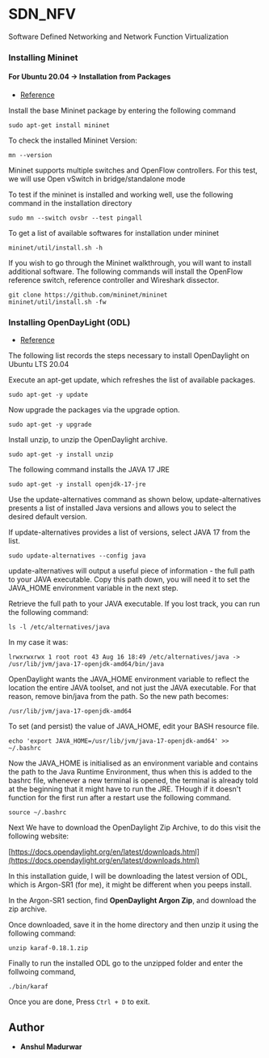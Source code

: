 # SDN_NFV
Software Defined Networking and Network Function Virtualization

### Installing Mininet

#### For Ubuntu 20.04 -> Installation from Packages

- [Reference](http://mininet.org/download/#option-3-installation-from-packages)

Install the base Mininet package by entering the following command
```
sudo apt-get install mininet
```

To check the installed Mininet Version:

```
mn --version
```

Mininet supports multiple switches and OpenFlow controllers. For this test, we will use Open vSwitch in bridge/standalone mode

To test if the mininet is installed and working well, use the following command in the installation directory
```
sudo mn --switch ovsbr --test pingall
```

To get a list of available softwares for installation under mininet
```
mininet/util/install.sh -h
```

If you wish to go through the Mininet walkthrough, you will want to install additional software. The following commands will install the OpenFlow reference switch, reference controller and Wireshark dissector.
```
git clone https://github.com/mininet/mininet
mininet/util/install.sh -fw
```

### Installing OpenDayLight (ODL)

- [Reference](https://john.soban.ski/install-opendaylight-ubuntu-lts-fast.html)

The following list records the steps necessary to install OpenDaylight on Ubuntu LTS 20.04

Execute an apt-get update, which refreshes the list of available packages.
```
sudo apt-get -y update
```

Now upgrade the packages via the upgrade option.
```
sudo apt-get -y upgrade
```

Install unzip, to unzip the OpenDaylight archive.
```
sudo apt-get -y install unzip
```

The following command installs the JAVA 17 JRE
```
sudo apt-get -y install openjdk-17-jre
```

Use the update-alternatives command as shown below, update-alternatives presents a list of installed Java versions and allows you to select the desired default version.

If update-alternatives provides a list of versions, select JAVA 17 from the list.
```
sudo update-alternatives --config java
```
update-alternatives will output a useful piece of information - the full path to your JAVA executable. Copy this path down, you will need it to set the JAVA_HOME environment variable in the next step.

Retrieve the full path to your JAVA executable. If you lost track, you can run the following command:
```
ls -l /etc/alternatives/java
```

In my case it was:
```
lrwxrwxrwx 1 root root 43 Aug 16 18:49 /etc/alternatives/java -> /usr/lib/jvm/java-17-openjdk-amd64/bin/java
```

OpenDaylight wants the JAVA_HOME environment variable to reflect the location the entire JAVA toolset, and not just the JAVA executable. For that reason, remove bin/java from the path. So the new path becomes: 

```
/usr/lib/jvm/java-17-openjdk-amd64
```

To set (and persist) the value of JAVA_HOME, edit your BASH resource file.
```
echo 'export JAVA_HOME=/usr/lib/jvm/java-17-openjdk-amd64' >> ~/.bashrc
```

Now the JAVA_HOME is initialised as an environment variable and contains the path to the Java Runtime Environment, thus when this is added to the bashrc file, whenever a new terminal is opened, the terminal is already told at the beginning that it might have to run the JRE. THough if it doesn't function for the first run after a restart use the following command.

```
source ~/.bashrc
```

Next We have to download the OpenDaylight Zip Archive, to do this visit the following website:

[https://docs.opendaylight.org/en/latest/downloads.html](https://docs.opendaylight.org/en/latest/downloads.html)

In this installation guide, I will be downloading the latest version of ODL, which is Argon-SR1 (for me), it might be different when you peeps install.

In the Argon-SR1 section, find **OpenDaylight Argon Zip**,
and download the zip archive.

Once downloaded, save it in the home directory and then unzip it using the following command:
```
unzip karaf-0.18.1.zip
```

Finally to run the installed ODL go to the unzipped folder and enter the follwoing command, 
```
./bin/karaf
```

Once you are done, Press ```Ctrl + D``` to exit.


## Author 

- **Anshul Madurwar** 
